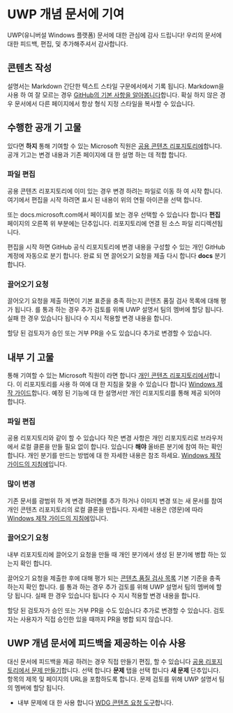 # <a name="contributing-to-uwp-conceptual-documentation"></a>UWP 개념 문서에 기여

UWP(유니버설 Windows 플랫폼) 문서에 대한 관심에 감사 드립니다! 우리의 문서에 대한 피드백, 편집, 및 추가해주셔서 감사합니다.

## <a name="writing-content"></a>콘텐츠 작성

설명서는 Markdown 간단한 텍스트 스타일 구문에서에서 기록 됩니다. Markdown을 사용 하 여 잘 모르는 경우 [GitHub의 기본 사항을 알아봅니다](https://guides.github.com/features/mastering-markdown/)합니다. 확실 하지 않은 경우 문서에서 다른 페이지에서 항상 형식 지정 스타일을 복사할 수 있습니다.

## <a name="public-contributions"></a>수행한 공개 기 고물

있다면 **하지** 통해 기여할 수 있는 Microsoft 직원은 [공용 콘텐츠 리포지토리에](https://github.com/MicrosoftDocs/windows-uwp)합니다. 공개 기고는 변경 내용과 기존 페이지에 대 한 설명 하는 데 적합 합니다.

### <a name="editing-a-file"></a>파일 편집

공용 콘텐츠 리포지토리에 이미 있는 경우 변경 하려는 파일로 이동 하 여 시작 합니다. 여기에서 편집을 시작 하려면 표시 된 내용이 위의 연필 아이콘을 선택 합니다.

또는 docs.microsoft.com에서 페이지를 보는 경우 선택할 수 있습니다 합니다 **편집** 페이지의 오른쪽 위 부분에는 단추입니다. 리포지토리에 연결 된 소스 파일 리디렉션됩니다.

편집을 시작 하면 GitHub 공식 리포지토리에 변경 내용을 구성할 수 있는 개인 GitHub 계정에 자동으로 분기 합니다. 완료 되 면 끌어오기 요청을 제출 다시 합니다 **docs** 분기 합니다.

### <a name="pull-requests"></a>끌어오기 요청

끌어오기 요청을 제출 하면이 기본 표준을 충족 하는지 콘텐츠 품질 검사 목록에 대해 평가 됩니다. 를 통과 하는 경우 추가 검토를 위해 UWP 설명서 팀의 멤버에 할당 됩니다. 실패 한 경우 있습니다 됩니다 수 지시 적용할 변경 내용을 합니다.

할당 된 검토자가 승인 또는 거부 PR을 수도 있습니다 추가로 변경할 수 있습니다.

## <a name="internal-contributions"></a>내부 기 고물

통해 기여할 수 있는 Microsoft 직원이 라면 합니다 [개인 콘텐츠 리포지토리에서](https://cpubwin.visualstudio.com/_git/windows-uwp)합니다. 이 리포지토리를 사용 하 여에 대 한 지침을 찾을 수 있습니다 합니다 [Windows 제작 가이드](https://review.docs.microsoft.com/windows-authoring-guide/uwp/?branch=master)합니다. 예정 된 기능에 대 한 설명서만 개인 리포지토리를 통해 제공 되어야 합니다.

### <a name="editing-a-file"></a>파일 편집

공용 리포지토리와 같이 할 수 있습니다 작은 변경 사항은 개인 리포지토리로 브라우저에서 로컬 클론을 만들 필요 없이 합니다. 있습니다 **해야** 올바른 분기에 참여 하는 확인 합니다. 개인 분기를 만드는 방법에 대 한 자세한 내용은 참조 하세요. [Windows 제작 가이드의 지침에](https://review.docs.microsoft.com/windows-authoring-guide/uwp/conceptual/branches?branch=master)입니다.

### <a name="making-substantial-changes"></a>많이 변경

기존 문서를 광범위 하 게 변경 하려면를 추가 하거나 이미지 변경 또는 새 문서를 참여 개인 콘텐츠 리포지토리의 로컬 클론을 만듭니다. 자세한 내용은 (영문)에 따라 [Windows 제작 가이드의 지침에](https://review.docs.microsoft.com/windows-authoring-guide/uwp/conceptual/)입니다.

### <a name="pull-requests"></a>끌어오기 요청

내부 리포지토리에 끌어오기 요청을 만들 때 개인 분기에서 생성 된 분기에 병합 하는 있는지 확인 합니다.

끌어오기 요청을 제출한 후에 대해 평가 되는 [콘텐츠 품질 검사 목록](https://review.docs.microsoft.com/windows-authoring-guide/managing-contributions/editorial-checklist?branch=master) 기본 기준을 충족 하는지 확인 합니다. 를 통과 하는 경우 추가 검토를 위해 UWP 설명서 팀의 멤버에 할당 됩니다. 실패 한 경우 있습니다 됩니다 수 지시 적용할 변경 내용을 합니다.

할당 된 검토자가 승인 또는 거부 PR을 수도 있습니다 추가로 변경할 수 있습니다. 검토자는 사용자가 직접 승인한 있을 때까지 PR을 병합 되지 않습니다.

## <a name="using-issues-to-provide-feedback-on-uwp-conceptual-documentation"></a>UWP 개념 문서에 피드백을 제공하는 이슈 사용

대신 문서에 피드백을 제공 하려는 경우 직접 만들기 편집, 할 수 있습니다 [공용 리포지토리에서 문제 만들기](https://github.com/MicrosoftDocs/windows-uwp/issues)합니다. 선택 합니다 **문제** 탭을 선택 합니다 **새 문제** 단추입니다. 항목의 제목 및 페이지의 URL을 포함하도록 합니다. 문제 검토를 위해 UWP 설명서 팀의 멤버에 할당 됩니다.

* 내부 문제에 대 한 사용 합니다 [WDG 콘텐츠 요청 도구](https://aka.ms/pubrequest)합니다.
